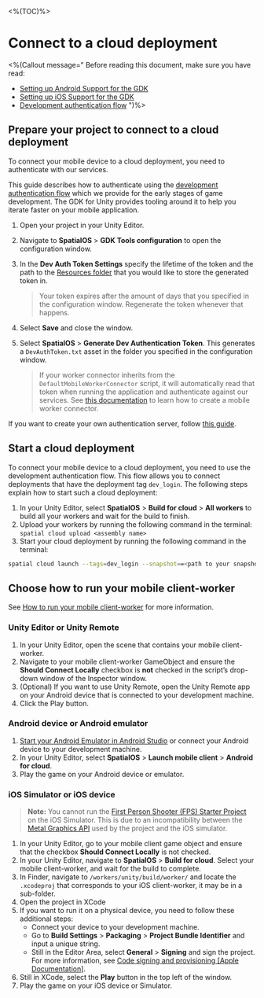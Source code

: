 <%(TOC)%>

# Connect to a cloud deployment

<%(Callout message="
Before reading this document, make sure you have read:

* [Setting up Android Support for the GDK]({{urlRoot}}/modules/mobile/setup-android)
* [Setting up iOS Support for the GDK]({{urlRoot}}/modules/mobile/setup-ios)
* [Development authentication flow](https://docs.improbable.io/reference/latest/shared/auth/development-authentication)
")%>

## Prepare your project to connect to a cloud deployment

To connect your mobile device to a cloud deployment, you need to authenticate with our services. 

This guide describes how to authenticate using the [development authentication flow](https://docs.improbable.io/reference/latest/shared/auth/development-authentication) which we provide for the early stages of game development. The GDK for Unity provides tooling around it to help you iterate faster on your mobile application.

1. Open your project in your Unity Editor.
1. Navigate to **SpatialOS** > **GDK Tools configuration** to open the configuration window.
1. In the **Dev Auth Token Settings** specify the lifetime of the token and the path to the [Resources folder](https://unity3d.com/learn/tutorials/topics/best-practices/resources-folder) that you would like to store the generated token in.

    > Your token expires after the amount of days that you specified in the configuration window. Regenerate the token whenever that happens.

1. Select **Save** and close the window.
1. Select **SpatialOS** > **Generate Dev Authentication Token**. This generates a `DevAuthToken.txt` asset in the folder you specified in the configuration window. 

    > If your worker connector inherits from the `DefaultMobileWorkerConnector` script, it will automatically read that token when running the application and authenticate against our services. See [this documentation]({{urlRoot}}/modules/mobile/worker-connector) to learn how to create a mobile worker connector.

If you want to create your own authentication server, follow [this guide](https://docs.improbable.io/reference/latest/shared/auth/integrate-authentication-platform-sdk).

## Start a cloud deployment

To connect your mobile device to a cloud deployment, you need to use the development authentication flow. This flow allows you to connect deployments that have the deployment tag `dev_login`. The following steps explain how to start such a cloud deployment:

1. In your Unity Editor, select **SpatialOS** > **Build for cloud** > **All workers** to build all your workers and wait for the build to finish.
1. Upload your workers by running the following command in the terminal: `spatial cloud upload <assembly name>`
1. Start your cloud deployment by running the following command in the terminal:

```bash
spatial cloud launch --tags=dev_login --snapshot==<path to your snapshot> <assembly name> <path to your launch configuration> <deployment name>
```

## Choose how to run your mobile client-worker

See [How to run your mobile client-worker]({{urlRoot}}/modules/mobile/run-client) for more information.

### Unity Editor or Unity Remote

1. In your Unity Editor, open the scene that contains your mobile client-worker.
1. Navigate to your mobile client-worker GameObject and ensure the **Should Connect Locally** checkbox is **not** checked in the script’s drop-down window of the Inspector window.
1. (Optional) If you want to use Unity Remote, open the Unity Remote app on your Android device that is connected to your development machine.
1. Click the Play button.

### Android device or Android emulator

1. [Start your Android Emulator in Android Studio](https://developer.android.com/studio/run/managing-avds) or connect your Android device to your development machine.
1. In your Unity Editor, select **SpatialOS** > **Launch mobile client** > **Android for cloud**.
1. Play the game on your Android device or emulator.

### iOS Simulator or iOS device

> **Note:** You cannot run the [First Person Shooter (FPS) Starter Project]({{urlRoot}}/projects/fps/overview) on the iOS Simulator. This is due to an incompatibility between the [Metal Graphics API](https://developer.apple.com/metal/) used by the project and the iOS simulator.

1. In your Unity Editor, go to your mobile client game object and ensure that the checkbox **Should Connect Locally** is not checked.
1. In your Unity Editor, navigate to **SpatialOS** > **Build for cloud**. Select your mobile client-worker, and wait for the build to complete.
1. In Finder, navigate to `/workers/unity/build/worker/` and locate the `.xcodeproj` that corresponds to your iOS client-worker, it may be in a sub-folder.
1. Open the project in XCode
1. If you want to run it on a physical device, you need to follow these additional steps:
    * Connect your device to your development machine.
    * Go to **Build Settings** > **Packaging** > **Project Bundle Identifier** and input a unique string.
    * Still in the Editor Area, select **General** > **Signing** and sign the project. For more information, see [Code signing and provisioning [Apple Documentation]](https://help.apple.com/xcode/mac/current/#/dev60b6fbbc7).
1. Still in XCode, select the **Play** button in the top left of the window.
1. Play the game on your iOS device or Simulator.

